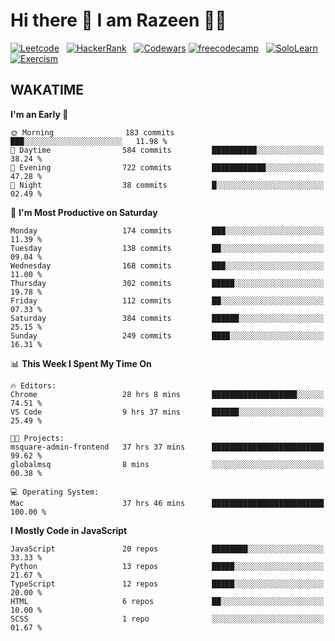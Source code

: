 # Hi there 👋 I am Razeen 👩‍💻


[![Leetcode](https://img.shields.io/badge/-LeetCode-FFA116?style=for-the-badge&logo=LeetCode&logoColor=black)](https://leetcode.com/razeenshaikh/)&nbsp;&nbsp;
[![HackerRank](https://img.shields.io/badge/-Hackerrank-2EC866?style=for-the-badge&logo=HackerRank&logoColor=white)](https://www.hackerrank.com/profile/razeen_m_shaikh)&nbsp;&nbsp;
[![Codewars](https://img.shields.io/badge/Codewars-B1361E?style=for-the-badge&logo=Codewars&logoColor=white)](https://www.codewars.com/users/razeen_shaikh)
[![freecodecamp](https://img.shields.io/badge/freecodecamp-27273D?style=for-the-badge&logo=freecodecamp&logoColor=white)](https://www.freecodecamp.org/razeen)&nbsp;&nbsp;
[![SoloLearn](https://img.shields.io/badge/-Sololearn-3a464b?style=for-the-badge&logo=Sololearn&logoColor=white)](https://www.sololearn.com/en/profile/30940776)&nbsp;&nbsp;
[![Exercism](https://img.shields.io/badge/Exercism-009CAB?style=for-the-badge&logo=exercism&logoColor=white)](https://exercism.org/profiles/Razeen-Shaikh)

## WAKATIME

<!--START_SECTION:waka-->
**I'm an Early 🐤** 

```text
🌞 Morning                183 commits         ███░░░░░░░░░░░░░░░░░░░░░░   11.98 % 
🌆 Daytime                584 commits         ██████████░░░░░░░░░░░░░░░   38.24 % 
🌃 Evening                722 commits         ████████████░░░░░░░░░░░░░   47.28 % 
🌙 Night                  38 commits          █░░░░░░░░░░░░░░░░░░░░░░░░   02.49 % 
```
📅 **I'm Most Productive on Saturday** 

```text
Monday                   174 commits         ███░░░░░░░░░░░░░░░░░░░░░░   11.39 % 
Tuesday                  138 commits         ██░░░░░░░░░░░░░░░░░░░░░░░   09.04 % 
Wednesday                168 commits         ███░░░░░░░░░░░░░░░░░░░░░░   11.00 % 
Thursday                 302 commits         █████░░░░░░░░░░░░░░░░░░░░   19.78 % 
Friday                   112 commits         ██░░░░░░░░░░░░░░░░░░░░░░░   07.33 % 
Saturday                 384 commits         ██████░░░░░░░░░░░░░░░░░░░   25.15 % 
Sunday                   249 commits         ████░░░░░░░░░░░░░░░░░░░░░   16.31 % 
```


📊 **This Week I Spent My Time On** 

```text
🔥 Editors: 
Chrome                   28 hrs 8 mins       ███████████████████░░░░░░   74.51 % 
VS Code                  9 hrs 37 mins       ██████░░░░░░░░░░░░░░░░░░░   25.49 % 

🐱‍💻 Projects: 
msquare-admin-frontend   37 hrs 37 mins      █████████████████████████   99.62 % 
globalmsq                8 mins              ░░░░░░░░░░░░░░░░░░░░░░░░░   00.38 % 

💻 Operating System: 
Mac                      37 hrs 46 mins      █████████████████████████   100.00 % 
```

**I Mostly Code in JavaScript** 

```text
JavaScript               20 repos            ████████░░░░░░░░░░░░░░░░░   33.33 % 
Python                   13 repos            █████░░░░░░░░░░░░░░░░░░░░   21.67 % 
TypeScript               12 repos            █████░░░░░░░░░░░░░░░░░░░░   20.00 % 
HTML                     6 repos             ██░░░░░░░░░░░░░░░░░░░░░░░   10.00 % 
SCSS                     1 repo              ░░░░░░░░░░░░░░░░░░░░░░░░░   01.67 % 
```




<!--END_SECTION:waka-->
